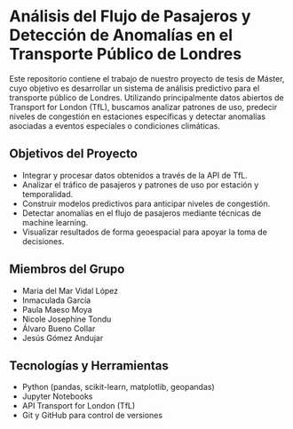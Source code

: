 # Análisis del Flujo de Pasajeros y Detección de Anomalías en el Transporte Público de Londres

Este repositorio contiene el trabajo de nuestro proyecto de tesis de Máster, cuyo objetivo es desarrollar un sistema de análisis predictivo para el transporte público de Londres. Utilizando principalmente datos abiertos de Transport for London (TfL), buscamos analizar patrones de uso, predecir niveles de congestión en estaciones específicas y detectar anomalías asociadas a eventos especiales o condiciones climáticas.

## Objetivos del Proyecto

- Integrar y procesar datos obtenidos a través de la API de TfL.
- Analizar el tráfico de pasajeros y patrones de uso por estación y temporalidad.
- Construir modelos predictivos para anticipar niveles de congestión.
- Detectar anomalías en el flujo de pasajeros mediante técnicas de machine learning.
- Visualizar resultados de forma geoespacial para apoyar la toma de decisiones.

## Miembros del Grupo

- Maria del Mar Vidal López
- Inmaculada García
- Paula Maeso Moya
- Nicole Josephine Tondu
- Álvaro Bueno Collar
- Jesús Gómez Andujar

## Tecnologías y Herramientas

- Python (pandas, scikit-learn, matplotlib, geopandas)
- Jupyter Notebooks
- API Transport for London (TfL)
- Git y GitHub para control de versiones


